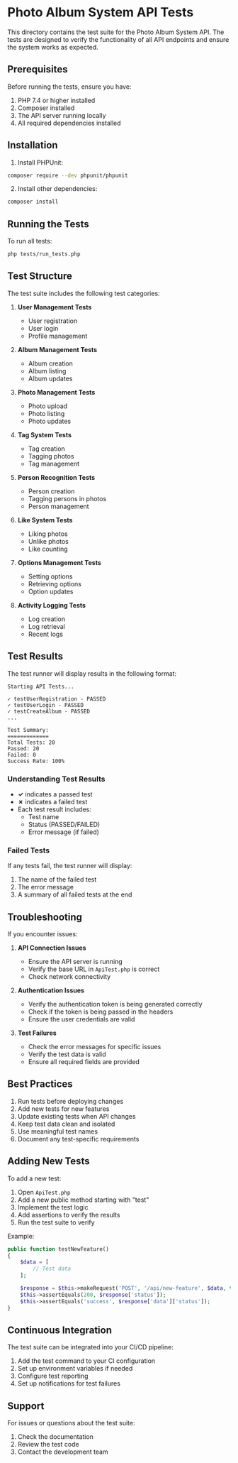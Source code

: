 # Photo Album System API Tests

This directory contains the test suite for the Photo Album System API. The tests are designed to verify the functionality of all API endpoints and ensure the system works as expected.

## Prerequisites

Before running the tests, ensure you have:

1. PHP 7.4 or higher installed
2. Composer installed
3. The API server running locally
4. All required dependencies installed

## Installation

1. Install PHPUnit:
```bash
composer require --dev phpunit/phpunit
```

2. Install other dependencies:
```bash
composer install
```

## Running the Tests

To run all tests:

```bash
php tests/run_tests.php
```

## Test Structure

The test suite includes the following test categories:

1. **User Management Tests**
   - User registration
   - User login
   - Profile management

2. **Album Management Tests**
   - Album creation
   - Album listing
   - Album updates

3. **Photo Management Tests**
   - Photo upload
   - Photo listing
   - Photo updates

4. **Tag System Tests**
   - Tag creation
   - Tagging photos
   - Tag management

5. **Person Recognition Tests**
   - Person creation
   - Tagging persons in photos
   - Person management

6. **Like System Tests**
   - Liking photos
   - Unlike photos
   - Like counting

7. **Options Management Tests**
   - Setting options
   - Retrieving options
   - Option updates

8. **Activity Logging Tests**
   - Log creation
   - Log retrieval
   - Recent logs

## Test Results

The test runner will display results in the following format:

```
Starting API Tests...

✓ testUserRegistration - PASSED
✓ testUserLogin - PASSED
✓ testCreateAlbum - PASSED
...

Test Summary:
=============
Total Tests: 20
Passed: 20
Failed: 0
Success Rate: 100%

```

### Understanding Test Results

- **✓** indicates a passed test
- **✗** indicates a failed test
- Each test result includes:
  - Test name
  - Status (PASSED/FAILED)
  - Error message (if failed)

### Failed Tests

If any tests fail, the test runner will display:
1. The name of the failed test
2. The error message
3. A summary of all failed tests at the end

## Troubleshooting

If you encounter issues:

1. **API Connection Issues**
   - Ensure the API server is running
   - Verify the base URL in `ApiTest.php` is correct
   - Check network connectivity

2. **Authentication Issues**
   - Verify the authentication token is being generated correctly
   - Check if the token is being passed in the headers
   - Ensure the user credentials are valid

3. **Test Failures**
   - Check the error messages for specific issues
   - Verify the test data is valid
   - Ensure all required fields are provided

## Best Practices

1. Run tests before deploying changes
2. Add new tests for new features
3. Update existing tests when API changes
4. Keep test data clean and isolated
5. Use meaningful test names
6. Document any test-specific requirements

## Adding New Tests

To add a new test:

1. Open `ApiTest.php`
2. Add a new public method starting with "test"
3. Implement the test logic
4. Add assertions to verify the results
5. Run the test suite to verify

Example:
```php
public function testNewFeature()
{
    $data = [
        // Test data
    ];

    $response = $this->makeRequest('POST', '/api/new-feature', $data, true);
    $this->assertEquals(200, $response['status']);
    $this->assertEquals('success', $response['data']['status']);
}
```

## Continuous Integration

The test suite can be integrated into your CI/CD pipeline:

1. Add the test command to your CI configuration
2. Set up environment variables if needed
3. Configure test reporting
4. Set up notifications for test failures

## Support

For issues or questions about the test suite:
1. Check the documentation
2. Review the test code
3. Contact the development team 